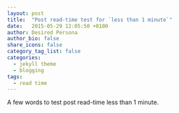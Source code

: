 ```yaml
---
layout: post
title:  "Post read-time test for `less than 1 minute`"
date:   2015-05-29 12:05:50 +0100
author: Desired Persona
author_bio: false
share_icons: false
category_tag_list: false
categories:
  - jekyll theme
  - blogging
tags:
  - read time
---
```

A few words to test post read-time less than 1 minute.
